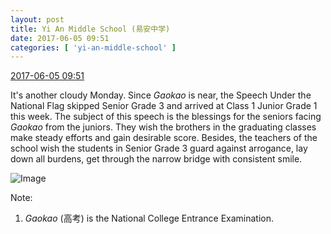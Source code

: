 ```yaml
---
layout: post
title: Yi An Middle School (易安中学)
date: 2017-06-05 09:51
categories: [ 'yi-an-middle-school' ]
---
```


<div class="weibo-info">
  <a href="http://weibo.com/6074218720/F6nQgnIv5">2017-06-05 09:51</a>
</div>

It's another cloudy Monday. Since *Gaokao* is near, the Speech Under the National Flag skipped Senior Grade 3 and arrived at Class 1 Junior Grade 1 this week. The subject of this speech is the blessings for the seniors facing *Gaokao* from the juniors. They wish the brothers in the graduating classes make steady efforts and gain desirable score. Besides, the teachers of the school wish the students in Senior Grade 3 guard against arrogance, lay down all burdens, get through the narrow bridge with consistent smile.

<!-- more -->

![Image](https://wx3.sinaimg.cn/mw690/006D4NLGgy1fg9qm9t6rkj30dj0hl7g7.jpg)

Note:
1. *Gaokao* (高考) is the National College Entrance Examination.

